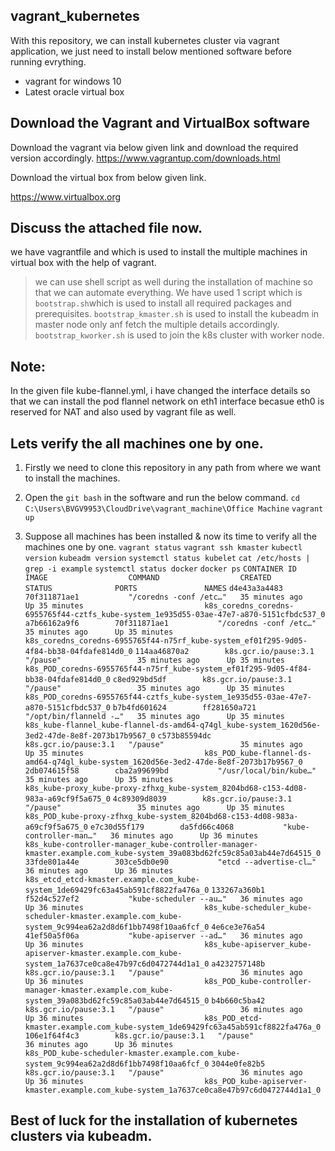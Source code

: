 ## vagrant_kubernetes
With this repository, we can install kubernetes cluster via vagrant application, we just need to install below mentioned software before running evrything.
* vagrant for windows 10
* Latest oracle virtual box

## Download the Vagrant and VirtualBox software
Download the vagrant via below given link and download the required version accordingly.
https://www.vagrantup.com/downloads.html 

Download the virtual box from below given link.

https://www.virtualbox.org

## Discuss the attached file now.
we have vagrantfile and which is used to install the multiple machines in virtual box with the help of vagrant.
> we can use shell script as well during the installation of machine so that we can automate everything.
> We have used 1 script which is ``` bootstrap.sh ```which is used to install all required packages and prerequisites.
> ``` bootstrap_kmaster.sh ``` is used to install the kubeadm in master node only anf fetch the multiple details accordingly.
> ``` bootstrap_kworker.sh ``` is used to join the k8s cluster with worker node.

## Note: 
In the given file kube-flannel.yml, i have changed the interface details so that we can install the pod flannel network on eth1 interface becasue eth0 is reserved for NAT and also used by vagrant file as well.

## Lets verify the all machines one by one.
1) Firstly we need to clone this repository in any path from where we want to install the machines.
2) Open the ```git bash``` in the software and run the below command.
    ``` cd C:\Users\BVGV9953\CloudDrive\vagrant_machine\Office Machine ```
    ``` vagrant up ```
    
3) Suppose all machines has been installed & now its time to verify all the machines one by one.
  ``` vagrant status ```
  ``` vagrant ssh kmaster ```
          ``` kubectl version ```
          ``` kubeadm version ```
          ``` systemctl status kubelet ```
          ``` cat /etc/hosts | grep -i example ```
          ``` systemctl status docker ```
          ``` docker ps ```
           ``` CONTAINER ID        IMAGE                  COMMAND                  CREATED             STATUS              PORTS               NAMES ```
           ``` d4e43a3a4483        70f311871ae1           "/coredns -conf /etc…"   35 minutes ago      Up 35 minutes                           k8s_coredns_coredns-6955765f44-cztfs_kube-system_1e935d55-03ae-47e7-a870-5151cfbdc537_0 ```
           ``` a7b66162a9f6        70f311871ae1           "/coredns -conf /etc…"   35 minutes ago      Up 35 minutes                           k8s_coredns_coredns-6955765f44-n75rf_kube-system_ef01f295-9d05-4f84-bb38-04fdafe814d0_0 ```
           ``` 114aa46870a2        k8s.gcr.io/pause:3.1   "/pause"                 35 minutes ago      Up 35 minutes                           k8s_POD_coredns-6955765f44-n75rf_kube-system_ef01f295-9d05-4f84-bb38-04fdafe814d0_0 ```
           ``` c8ed929bd5df        k8s.gcr.io/pause:3.1   "/pause"                 35 minutes ago      Up 35 minutes                           k8s_POD_coredns-6955765f44-cztfs_kube-system_1e935d55-03ae-47e7-a870-5151cfbdc537_0 ```
           ``` b7b4fd601624        ff281650a721           "/opt/bin/flanneld -…"   35 minutes ago      Up 35 minutes                           k8s_kube-flannel_kube-flannel-ds-amd64-q74gl_kube-system_1620d56e-3ed2-47de-8e8f-2073b17b9567_0 ```
           ``` c573b85594dc        k8s.gcr.io/pause:3.1   "/pause"                 35 minutes ago      Up 35 minutes                           k8s_POD_kube-flannel-ds-amd64-q74gl_kube-system_1620d56e-3ed2-47de-8e8f-2073b17b9567_0 ```
           ``` 2db074615f58        cba2a99699bd           "/usr/local/bin/kube…"   35 minutes ago      Up 35 minutes                           k8s_kube-proxy_kube-proxy-zfhxg_kube-system_8204bd68-c153-4d08-983a-a69cf9f5a675_0 ```
           ``` 4c89309d8039        k8s.gcr.io/pause:3.1   "/pause"                 35 minutes ago      Up 35 minutes                           k8s_POD_kube-proxy-zfhxg_kube-system_8204bd68-c153-4d08-983a-a69cf9f5a675_0 ```
           ``` e7c30d55f179        da5fd66c4068           "kube-controller-man…"   36 minutes ago      Up 36 minutes                           k8s_kube-controller-manager_kube-controller-manager-kmaster.example.com_kube-system_39a083bd62fc59c85a03ab44e7d64515_0 ```
           ``` 33fde801a44e        303ce5db0e90           "etcd --advertise-cl…"   36 minutes ago      Up 36 minutes                           k8s_etcd_etcd-kmaster.example.com_kube-system_1de69429fc63a45ab591cf8822fa476a_0 ```
           ``` 133267a360b1        f52d4c527ef2           "kube-scheduler --au…"   36 minutes ago      Up 36 minutes                           k8s_kube-scheduler_kube-scheduler-kmaster.example.com_kube-system_9c994ea62a2d8d6f1bb7498f10aa6fcf_0 ```
           ``` 4e6ce3e76a54        41ef50a5f06a           "kube-apiserver --ad…"   36 minutes ago      Up 36 minutes                           k8s_kube-apiserver_kube-apiserver-kmaster.example.com_kube-system_1a7637ce0ca8e47b97c6d0472744d1a1_0 ```
           ``` a4232757148b        k8s.gcr.io/pause:3.1   "/pause"                 36 minutes ago      Up 36 minutes                           k8s_POD_kube-controller-manager-kmaster.example.com_kube-system_39a083bd62fc59c85a03ab44e7d64515_0 ```
           ``` b4b660c5ba42        k8s.gcr.io/pause:3.1   "/pause"                 36 minutes ago      Up 36 minutes                           k8s_POD_etcd-kmaster.example.com_kube-system_1de69429fc63a45ab591cf8822fa476a_0 ```
           ``` 106e1f64f4c3        k8s.gcr.io/pause:3.1   "/pause"                 36 minutes ago      Up 36 minutes                           k8s_POD_kube-scheduler-kmaster.example.com_kube-system_9c994ea62a2d8d6f1bb7498f10aa6fcf_0 ```
           ``` 3044e0fe82b5        k8s.gcr.io/pause:3.1   "/pause"                 36 minutes ago      Up 36 minutes                           k8s_POD_kube-apiserver-kmaster.example.com_kube-system_1a7637ce0ca8e47b97c6d0472744d1a1_0 ```
   

## Best of luck for the installation of kubernetes clusters via kubeadm. ###
